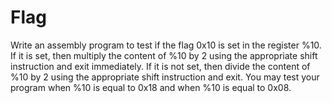 # Flag
Write an assembly program to test if the flag 0x10 is set in the register %10. If it is set, then multiply the content of 
%10 by 2 using the appropriate shift instruction and exit immediately. If it is not set, then divide the content of %10 by 2 using the appropriate 
shift instruction and exit. You may test your program when %10 is equal to 0x18 and when %10 is equal to 0x08. 
